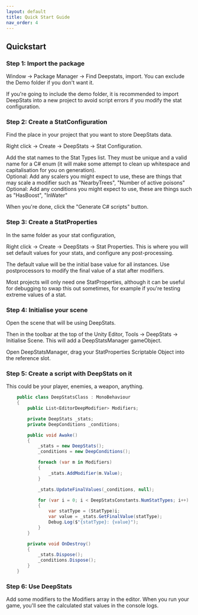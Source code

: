 ```yaml
---
layout: default
title: Quick Start Guide
nav_order: 4
---
```


## Quickstart

### Step 1: Import the package
Window -> Package Manager -> Find Deepstats, import. You can exclude the Demo folder if you don't want it. 

If you're going to include the demo folder, it is recommended to import DeepStats into a new project to avoid script errors if you modify the stat configuration.

### Step 2: Create a StatConfiguration
Find the place in your project that you want to store DeepStats data. 

Right click -> Create -> DeepStats -> Stat Configuration.

Add the stat names to the Stat Types list. They must be unique and a valid name for a C# enum (it will make some attempt to clean up whitespace and capitalisation for you on generation).\
Optional: Add any scalers you might expect to use, these are things that may scale a modifier such as "NearbyTrees", "Number of active poisons"\
Optional: Add any conditions you might expect to use, these are things such as "HasBoost", "InWater"

When you're done, click the "Generate C# scripts" button.

### Step 3: Create a StatProperties
In the same folder as your stat configuration, 

Right click -> Create -> DeepStats -> Stat Properties. This is where you will set default values for your stats, and configure any post-processing.

The default value will be the initial base value for all instances. 
Use postprocessors to modify the final value of a stat after modifiers.

Most projects will only need one StatProperties, although it can be useful for debugging to swap this out sometimes, for example if you're testing extreme values of a stat.

### Step 4: Initialise your scene
Open the scene that will be using DeepStats. 

Then in the toolbar at the top of the Unity Editor, Tools -> DeepStats -> Initialise Scene. This will add a DeepStatsManager gameObject.

Open DeepStatsManager, drag your StatProperties Scriptable Object into the reference slot.

### Step 5: Create a script with DeepStats on it

This could be your player, enemies, a weapon, anything.

```cs
    public class DeepStatsClass : MonoBehaviour
    {
        public List<EditorDeepModifier> Modifiers;

        private DeepStats _stats;
        private DeepConditions _conditions;

        public void Awake()
        {
            _stats = new DeepStats();
            _conditions = new DeepConditions();

            foreach (var m in Modifiers)
            {
                _stats.AddModifier(m.Value);
            }

            _stats.UpdateFinalValues(_conditions, null);

            for (var i = 0; i < DeepStatsConstants.NumStatTypes; i++)
            {
                var statType = (StatType)i;
                var value = _stats.GetFinalValue(statType);
                Debug.Log($"{statType}: {value}");
            }
        }

        private void OnDestroy()
        {
            _stats.Dispose();
            _conditions.Dispose();
        }
    }
```

### Step 6: Use DeepStats
Add some modifiers to the Modifiers array in the editor. When you run your game, you'll see the calculated stat values in the console logs.
